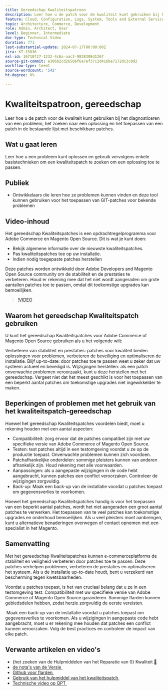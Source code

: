 ```yaml
---
title: Gereedschap Kwaliteitspatroon
description: Leer hoe u de patch voor de kwaliteit kunt gebruiken bij het diagnosticeren van een probleem, het zoeken naar een oplossing en het toepassen van een patch in de bestaande lijst met beschikbare patches.
feature: Cloud, Configuration, Logs, System, Tools and External Services
topic: Architecture, Commerce, Development
role: Admin, Architect, User
level: Beginner, Intermediate
doc-type: Technical Video
duration: 771
last-substantial-update: 2024-07-17T00:00:00Z
jira: KT-15836
exl-id: 16710f27-1232-4c6a-aac3-9838308d1267
source-git-commit: e306b2cd26506f6a7ef37c2d416be7172dc3c0d2
workflow-type: tm+mt
source-wordcount: '542'
ht-degree: 0%

---
```


# Kwaliteitspatroon, gereedschap

Leer hoe u de patch voor de kwaliteit kunt gebruiken bij het diagnosticeren van een probleem, het zoeken naar een oplossing en het toepassen van een patch in de bestaande lijst met beschikbare patches.

## Wat u gaat leren

Leer hoe u een probleem kunt oplossen en gebruik vervolgens enkele basistechnieken om een kwaliteitspatch te zoeken om een oplossing toe te passen.

## Publiek

* Ontwikkelaars die leren hoe ze problemen kunnen vinden en deze tool kunnen gebruiken voor het toepassen van GIT-patches voor bekende problemen

## Video-inhoud

Het gereedschap Kwaliteitspatches is een opdrachtregelprogramma voor Adobe Commerce en Magento Open Source. Dit is wat je kunt doen:

* Bekijk algemene informatie over de nieuwste kwaliteitspatches.
* Pas kwaliteitspatches toe op uw installatie.
* Indien nodig toegepaste patches herstellen

Deze patches worden ontwikkeld door Adobe Developers and Magento Open Source community om de stabiliteit en de prestaties te verbeteren. Houd er rekening mee dat het niet wordt aangeraden om grote aantallen patches toe te passen, omdat dit toekomstige upgrades kan bemoeilijken.

>[!VIDEO](https://video.tv.adobe.com/v/3454075?learn=on&captions=dut)

## Waarom het gereedschap Kwaliteitspatch gebruiken

U kunt het gereedschap Kwaliteitspatches voor Adobe Commerce of Magento Open Source gebruiken als u het volgende wilt:

Verbeteren van stabiliteit en prestaties: patches voor kwaliteit bieden oplossingen voor problemen, verbeteren de beveiliging en optimaliseren de installatie.
Blijf up-to-date: door patches toe te passen weet u zeker dat uw systeem actueel en beveiligd is.
Wijzigingen herstellen: als een patch onverwachte problemen veroorzaakt, kunt u deze herstellen met het gereedschap. Vergeet niet dat het meest geschikt is voor het toepassen van een beperkt aantal patches om toekomstige upgrades niet ingewikkelder te maken.  

## Beperkingen of problemen met het gebruik van het kwaliteitspatch-gereedschap

Hoewel het gereedschap Kwaliteitspatches voordelen biedt, moet u rekening houden met een aantal aspecten:

* Compatibiliteit: zorg ervoor dat de patches compatibel zijn met uw specifieke versie van Adobe Commerce of Magento Open Source.
* Testen: test patches altijd in een testomgeving voordat u ze op de productie toepast. Onverwachte problemen kunnen zich voordoen.
* Patchafhankelijke onderdelen: sommige pleisters kunnen van anderen afhankelijk zijn. Houd rekening met alle voorwaarden.
* Aanpassingen: als u aangepaste wijzigingen in de code hebt aangebracht, kunnen patches een conflict veroorzaken. Controleer de wijzigingen zorgvuldig.
* Back-up: Maak een back-up van de installatie voordat u patches toepast om gegevensverlies te voorkomen.

Hoewel het gereedschap Kwaliteitspatches handig is voor het toepassen van een beperkt aantal patches, wordt het niet aangeraden een groot aantal patches te verwerken. Het toepassen van te veel patches kan toekomstige upgrades en onderhoud bemoeilijken. Als u veel pleisters moet aanbrengen, kunt u alternatieve benaderingen overwegen of contact opnemen met een specialist in het Magento. 

## Samenvatting

Met het gereedschap Kwaliteitspatches kunnen e-commerceplatforms de stabiliteit en veiligheid verbeteren door patches toe te passen. Deze patches verhelpen problemen, verbeteren de prestaties en optimaliseren het systeem. Als u de installatie up-to-date houdt, bent u verzekerd van bescherming tegen kwetsbaarheden.

Voordat u patches toepast, is het van cruciaal belang dat u ze in een testomgeving test. Compatibiliteit met uw specifieke versie van Adobe Commerce of Magento Open Source garanderen. Sommige flarden kunnen gebiedsdelen hebben, zodat herzie zorgvuldig de eerste vereisten.

 Maak een back-up van de installatie voordat u patches toepast om gegevensverlies te voorkomen. Als u wijzigingen in aangepaste code hebt aangebracht, moet u er rekening mee houden dat patches een conflict kunnen veroorzaken. Volg de best practices en controleer de impact van elke patch.

## Verwante artikelen en video&#39;s

* {het zoeken van de Hulpmiddelen van het Reparatie van 0} Kwaliteit [&#128279;](https://experienceleague.adobe.com/tools/commerce-quality-patches/index.html?lang=nl-NL)
* [&#x200B; de nota&#39;s van de Versie &#x200B;](https://experienceleague.adobe.com/nl/docs/commerce-operations/tools/quality-patches-tool/release-notes)
* [&#x200B; Github voor flarden &#x200B;](https://github.com/magento/quality-patches/blob/master/patches/os/)
* [&#x200B; Gebruik van het hulpmiddel van het kwaliteitspatch &#x200B;](https://experienceleague.adobe.com/nl/docs/commerce-operations/tools/quality-patches-tool/usage)
* [&#x200B; Technische video op QPT &#x200B;](https://experienceleague.adobe.com/nl/docs/commerce-learn/tutorials/tools/quality-patch-tool)
